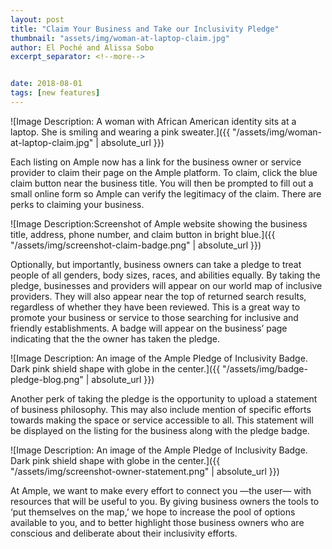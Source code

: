 ```yaml
---
layout: post
title: "Claim Your Business and Take our Inclusivity Pledge"
thumbnail: "assets/img/woman-at-laptop-claim.jpg"
author: El Poché and Alissa Sobo
excerpt_separator: <!--more-->


date: 2018-08-01
tags: [new features]
---
```

![Image Description: A woman with African American identity sits at a laptop. She is smiling and wearing a pink sweater.]({{ "/assets/img/woman-at-laptop-claim.jpg" | absolute_url }})

Each listing on Ample now has a link for the business owner or service provider to claim their page on the Ample platform. To claim, click the blue claim button near the business title. You will then be prompted to fill out a small online form so Ample can verify the legitimacy of the claim. There are perks to claiming your business.

<!--more-->

![Image Description:Screenshot of Ample website showing the business title, address, phone number, and claim button in bright blue.]({{ "/assets/img/screenshot-claim-badge.png" | absolute_url }})

Optionally, but importantly, business owners can take a pledge to treat people of all genders, body sizes, races, and abilities equally. By taking the pledge, businesses and providers will appear on our world map of inclusive providers. They will also appear near the top of returned search results, regardless of whether they have been reviewed. This is a great way to promote your business or service to those searching for inclusive and friendly establishments. A badge will appear on the business’ page indicating that the the owner has taken the pledge.

![Image Description: An image of the Ample Pledge of Inclusivity Badge. Dark pink shield shape with globe in the center.]({{ "/assets/img/badge-pledge-blog.png" | absolute_url }})

Another perk of taking the pledge is the opportunity to upload a statement of business philosophy. This may also include mention of specific efforts towards making the space or service accessible to all. This statement will be displayed on the listing for the business along with the pledge badge.

![Image Description: An image of the Ample Pledge of Inclusivity Badge. Dark pink shield shape with globe in the center.]({{ "/assets/img/screenshot-owner-statement.png" | absolute_url }})

At Ample, we want to make every effort to connect you —the user— with resources that will be useful to you. By giving business owners the tools to ‘put themselves on the map,’ we hope to increase the pool of options available to you, and to better highlight those business owners who are conscious and deliberate about their inclusivity efforts.
